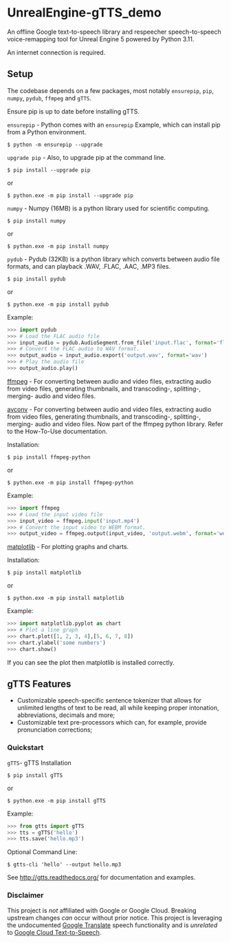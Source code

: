 # UnrealEngine-gTTS_demo
An offline Google text-to-speech library and respeecher speech-to-speech voice-remapping tool for Unreal Engine 5 powered by Python 3.11.

An internet connection is required.

## Setup

The codebase depends on a few packages, most notably `ensurepip`, `pip`, `numpy`, `pydub`, `ffmpeg` and `gTTS`.

Ensure pip is up to date before installing gTTS.

`ensurepip` - Python comes with an `ensurepip` Example, which can install pip from a Python environment.

```{pip-cli}
$ python -m ensurepip --upgrade
```

`upgrade pip` - Also, to upgrade pip at the command line.

```{pip-cli}
$ pip install --upgrade pip
```
or
```{pip-cli}
$ python.exe -m pip install --upgrade pip
```

`numpy` - Numpy (16MB) is a python library used for scientific computing.

```{pip-cli}
$ pip install numpy
```
or
```{pip-cli}
$ python.exe -m pip install numpy
```

`pydub` - Pydub (32KB) is a python library which converts between audio file formats, and can playback .WAV, .FLAC, .AAC, .MP3 files.

```{pip-cli}
$ pip install pydub
```
or
```{pip-cli}
$ python.exe -m pip install pydub
```

Example:
```python
>>> import pydub
>>> # Load the FLAC audio file
>>> input_audio = pydub.AudioSegment.from_file('input.flac', format='flac')
>>> # Convert the FLAC audio to WAV format.
>>> output_audio = input_audio.export('output.wav', format='wav')
>>> # Play the audio file
>>> output_audio.play()
```

[ffmpeg](https://ffmpeg.org/download.html) - For converting between audio and video files, extracting audio from video files, generating thumbnails, and transcoding-, splitting-, merging- audio and video files. 

[avconv](https://ffmpeg.org/download.html) - For converting between audio and video files, extracting audio from video files, generating thumbnails, and transcoding-, splitting-, merging- audio and video files. Now part of the ffmpeg python library. Refer to the How-To-Use documentation.

Installation:

```{pip-cli}
$ pip install ffmpeg-python
```
or
```{pip-cli}
$ python.exe -m pip install ffmpeg-python
```

Example:
```python
>>> import ffmpeg
>>> # Load the input video file
>>> input_video = ffmpeg.input('input.mp4')
>>> # Convert the input video to WEBM format.
>>> output_video = ffmpeg.output(input_video, 'output.webm', format='webm').run()
```

[matplotlib](https://matplotlib.org/stable/users/installing.html) - For plotting graphs and charts.

Installation:

```{pip-cli}
$ pip install matplotlib
```
or
```{pip-cli}
$ python.exe -m pip install matplotlib
```

Example:
```python
>>> import matplotlib.pyplot as chart
>>> # Plot a line graph
>>> chart.plot([1, 2, 3, 4],[5, 6, 7, 8])
>>> chart.ylabel('some numbers')
>>> chart.show()
```

If you can see the plot then matplotlib is installed correctly.

## gTTS Features

-   Customizable speech-specific sentence tokenizer that allows for unlimited lengths of text to be read, all while keeping proper intonation, abbreviations, decimals and more;
-   Customizable text pre-processors which can, for example, provide pronunciation corrections;

### Quickstart

`gTTS`- gTTS Installation

```{pip-cli}
$ pip install gTTS
```
or
```{pip-cli}
$ python.exe -m pip install gTTS
```

Example:
```python
>>> from gtts import gTTS
>>> tts = gTTS('hello')
>>> tts.save('hello.mp3')
```

Optional Command Line:

```{pip-cli}
$ gtts-cli 'hello' --output hello.mp3
```

See <http://gtts.readthedocs.org/> for documentation and examples.

### Disclaimer

This project is *not* affiliated with Google or Google Cloud. Breaking upstream changes *can* occur without prior notice. This project is leveraging the undocumented [Google Translate](https://translate.google.com) speech functionality and is *unrelated* to [Google Cloud Text-to-Speech](https://cloud.google.com/text-to-speech/).
